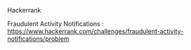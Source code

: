 Hackerrank 

Fraudulent Activity Notifications : https://www.hackerrank.com/challenges/fraudulent-activity-notifications/problem


